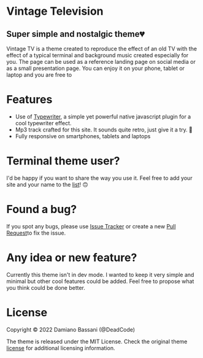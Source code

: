 # Vintage Television

## Super simple and nostalgic theme💔

Vintage TV is a theme created to reproduce the effect of an old TV with the effect of a typical terminal and background music created especially for you.
The page can be used as a reference landing page on social media or as a small presentation page.
You can enjoy it on your phone, tablet or laptop and you are free to 

# Features
- Use of [Typewriter](https://safi.me.uk/typewriterjs/), a simple yet powerful native javascript plugin for a cool typewriter effect.
- Mp3 track crafted for this site. It sounds quite retro, just give it a try. 🎹
- Fully responsive on smartphones, tablets and laptops

# Terminal theme user?
I'd be happy if you want to share the way you use it. Feel free to add your site and your name to the [list](https://github.com/DamBasement/vintage-tv/users.md)! 🙃

# Found a bug?
If you spot any bugs, please use [Issue Tracker](https://github.com/DamBasement/vintage-tv/issues) or create a new [Pull Request](https://github.com/DamBasement/vintage-tv/pulls)to fix the issue.

# Any idea or new feature?
Currently this theme isn't in dev mode. I wanted to keep it very simple and minimal but other cool features could be added. Feel free to propose what you think could be done better. 

# License
Copyright © 2022 Damiano Bassani (@DeadCode)

The theme is released under the MIT License. Check the original theme [license](https://github.com/DamBasement/vintage-tv/LICENSE.md) for additional licensing information.
